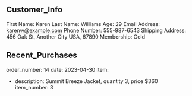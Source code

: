 ## Customer_Info

First Name: Karen 
Last Name: Williams 
Age: 29 
Email Address: karenw@example.com 
Phone Number: 555-987-6543 
Shipping Address: 456 Oak St, Another City USA, 67890 
Membership: Gold 

## Recent_Purchases

order_number: 14 
date: 2023-04-30 
item:
- description:  Summit Breeze Jacket, quantity 3, price $360 
  item_number: 3 

